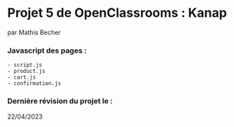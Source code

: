 # Projet 5 de OpenClassrooms : Kanap #
par Mathis Becher

### Javascript des pages : ###

    - script.js
    - product.js
    - cart.js
    - confirmation.js

### Dernière révision du projet le : ###
22/04/2023